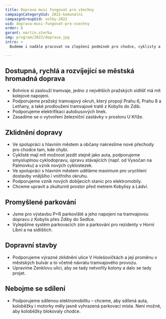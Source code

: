 ```yaml
---
title: Doprava musí fungovat pro všechny
campaignCategoryUid: 2022-komunalni
campaignGroupUid: volby-2022
uid: doprava-musi-fungovat-pro-vsechny
order: 6
garant: martin.sterba
img: program/2022/doprava.jpg
intro: >
  Budeme i nadále pracovat na zlepšení podmínek pro chodce, cyklisty a automobilisty, chceme i nadále rozvíjet sdílenou a nesdílenou mobilitu. Podpoříme rozvoj veřejné dopravy a propojení městské a příměstské dopravy. Je třeba řešit parkování v místech, kde nejsou zavedeny modré zóny.

---
```


## Dostupná, rychlá a rozvíjející se městská hromadná doprava
- Bohnice si zaslouží tramvaje, jedno z největších pražských sídlišť má mít kolejové napojení.
- Podporujeme pražský tramvajový okruh, který propojí Prahu 6, Prahu 8 a Letňany, a také prodloužení tramvajové tratě z Kobylis do Zdib.
- Podporujeme elektrifikaci autobusových linek.
- Zasadíme se o vytvoření železniční zastávky v prostoru U Kříže.

## Zklidnění dopravy
- Ve spolupráci s hlavním městem a občany nakreslíme nové přechody pro chodce tam, kde chybí.
- Cyklisté mají mít možnost jezdit stejně jako auta, podporujeme smysluplnou cyklodopravu, úpravu stávajících (např. od Vysočan na Palmovku) a vznik nových cyklostezek.
- Ve spolupráci s hlavním městem uděláme maximum pro urychlení dostavby vnějšího i vnitřního okruhu. 
- Podporujeme vznik nových dobíjecích stanic pro elektromobily.
- Chceme upravit a zkulturnit prostor před metrem Kobylisy a Ládví.

## Promyšlené parkování
- Jsme pro výstavbu P+R parkoviště a jeho napojení na tramvajovou dopravu z Kobylis přes Zdiby do Sedlce.
- Vylepšíme systém parkovacích zón a parkování pro rezidenty v Horní Libni a na sídlištích.

## Dopravní stavby
- Podporujeme výrazné zklidnění ulice V Holešovičkách a její proměnu v městských bulvár a to včetně návratu tramvajového provozu.
- Upravíme Zenklovu ulici, aby se tady netvořily kolony a dalo se tady projet.

## Nebojme se sdílení
- Podporujeme sdílenou elektromobilitu – chceme, aby sdílená auta, koloběžky i motorky měly jasně vyhrazená parkovací místa. Není možné, aby koloběžky blokovaly chodce.
